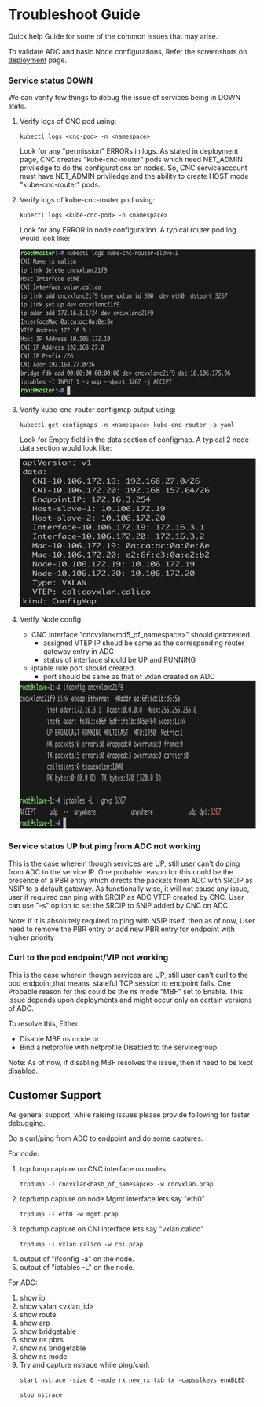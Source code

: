 # Troubleshoot Guide

Quick help Guide for some of the common issues that may arise.

To validate ADC and basic Node configurations, Refer the screenshots on [deployment](deploy/README.md) page.

### Service status DOWN

We can verify few things to debug the issue of services being in DOWN state.

1. Verify logs of CNC pod using:

   ```
   kubectl logs <cnc-pod> -n <namespace>
   ```

   Look for any "permission" ERRORs in logs. As stated in deployment page, CNC creates "kube-cnc-router" pods    which need NET_ADMIN priviledge to do the configurations on nodes. So, CNC serviceaccount must have 
   NET_ADMIN priviledge and the ability to create HOST mode "kube-cnc-router" pods.

2. Verify logs of kube-cnc-router pod using:

   ```
   kubectl logs <kube-cnc-pod> -n <namespace>
   ```

   Look for any ERROR in node configuration. A typical router pod log would look like:

   <img src="../images/router-pod-log.png" width="600" height="300">

3. Verify kube-cnc-router configmap output using:

   ```
   kubectl get configmaps -n <namespace> kube-cnc-router -o yaml
   ```
   Look for Empty field in the data section of configmap. A typical 2 node data section would look like:

   <img src="../images/router-cmap-data.png" width="600" height="300">

4. Verify Node config:
   - CNC interface "cncvxlan<md5_of_namespace>" should getcreated
       - assigned VTEP IP shoud be same as the corresponding router gateway entry in ADC
       - status of interface should be UP and RUNNING
   - iptable rule port should created.
       - port should be same as that of vxlan created on ADC
       

   <img src="../images/slave-1.png" width="600" height="300">


### Service status UP but ping from ADC not working

This is the case wherein though services are UP, still user can't do ping from ADC to the service IP. 
One probable reason for this could be the presence of a PBR entry which directs the packets from ADC with SRCIP as NSIP to a default gateway.
As functionally wise, it will not cause any issue, user if required can ping with SRCIP as ADC VTEP created by CNC. User can use "-s" option to set the SRCIP to SNIP added by CNC on ADC.

Note: If it is absolutely required to ping with NSIP itself, then as of now, User need to remove the PBR entry or add new PBR entry for endpoint with higher priority

### Curl to the pod endpoint/VIP not working

This is the case wherein though services are UP, still user can't curl to the pod endpoint,that means, stateful TCP session to endpoint fails. 
One Probable reason for this could be the ns mode "MBF" set to Enable. This issue depends upon deployments and might occur only on certain versions of ADC.

To resolve this, Either:
- Disable MBF ns mode
or
- Bind a netprofile with netprofile Disabled to the servicegroup

Note: As of now, if disabling MBF resolves the issue, then it need to be kept disabled.

## Customer Support

As general support, while raising issues please provide following for faster debugging.

Do a curl/ping from ADC to endpoint and do some captures.

For node:

1. tcpdump capture on CNC interface on nodes
   ```
   tcpdump -i cncvxlan<hash_of_namesapce> -w cncvxlan.pcap
   ```
2. tcpdump capture on node Mgmt interface lets say "eth0"
   ```
   tcpdump -i eth0 -w mgmt.pcap
   ```
3. tcpdump capture on CNI interface lets say "vxlan.calico"
   ```
   tcpdump -i vxlan.calico -w cni.pcap
   ```
4. output of "ifconfig -a" on the node.
5. output of "iptables -L" on the node.


For ADC:
1. show ip
2. show vxlan <vxlan_id>
3. show route
4. show arp
5. show bridgetable
6. show ns pbrs
7. show ns bridgetable
8. show ns mode
9. Try and capture nstrace while ping/curl:
   ```
   start nstrace -size 0 -mode rx new_rx txb tx -capsslkeys enABLED
   ```
   ```
   stop nstrace
   ```
